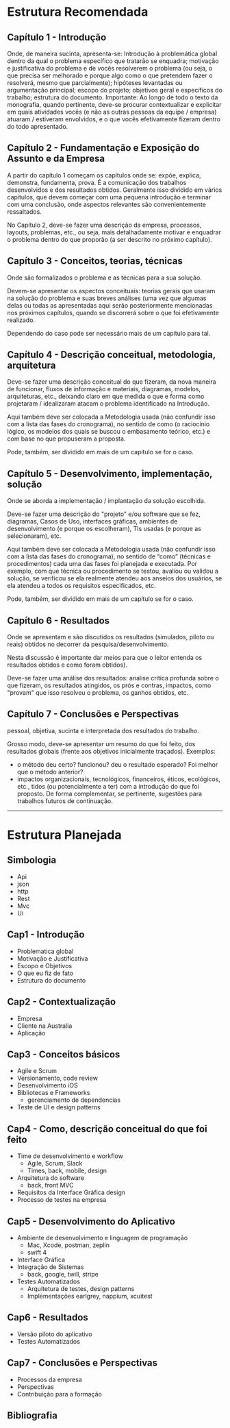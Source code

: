 # Estrutura Recomendada

## Capítulo 1 - Introdução
Onde, de maneira sucinta, apresenta-se:
Introdução à problemática global dentro da qual o problema específico que tratarão se enquadra; motivação e justificativa do problema e de vocês resolverem o problema (ou seja, o que precisa ser melhorado e porque algo como o que pretendem fazer o resolverá, mesmo que parcialmente); hipóteses levantadas ou argumentação principal; escopo do projeto; objetivos geral e específicos do trabalho; estrutura do documento.
Importante: Ao longo de todo o texto da monografia, quando pertinente, deve-se procurar contextualizar e explicitar em quais atividades vocês (e não as outras pessoas da equipe / empresa) atuaram / estiveram envolvidos, e o que vocês efetivamente fizeram dentro do todo apresentado.

## Capítulo 2 - Fundamentação e Exposição do Assunto e da Empresa
A partir do capítulo 1 começam os capítulos onde se: expõe, explica, demonstra, fundamenta, prova. É a comunicação dos trabalhos desenvolvidos e dos resultados obtidos. Geralmente isso dividido em vários capítulos, que devem começar com uma pequena introdução e terminar com uma conclusão, onde aspectos relevantes são convenientemente ressaltados.

No Capítulo 2, deve-se fazer uma descrição da empresa, processos, layouts, problemas, etc., ou seja, mais detalhadamente motivar e enquadrar o problema dentro do que proporão (a ser descrito no próximo capítulo).

## Capítulo 3 - Conceitos, teorias, técnicas
Onde são formalizados o problema e as técnicas para a sua solução. 
 
Devem-se apresentar os aspectos conceituais: teorias gerais que usaram na solução do problema e suas breves análises (uma vez que algumas delas ou todas as apresentadas aqui serão posteriormente mencionadas nos próximos capítulos, quando se discorrerá sobre o que foi efetivamente realizado.

Dependendo do caso pode ser necessário mais de um capítulo para tal. 

## Capítulo 4 - Descrição conceitual, metodologia, arquitetura
Deve-se fazer uma descrição conceitual do que fizeram, da nova maneira de funcionar, fluxos de informação e materiais, diagramas, modelos, arquiteturas, etc., deixando claro em que medida o que e forma como projetaram / idealizaram atacam o problema identificado na Introdução. 


Aqui também deve ser colocada a Metodologia usada (não confundir isso com a lista das fases do cronograma), no sentido de como (o raciocínio lógico, os modelos dos quais se buscou o embasamento teórico, etc.) e com base no que propuseram a proposta.


Pode, também, ser dividido em mais de um capítulo se for o caso.

## Capítulo 5 - Desenvolvimento, implementação, solução
Onde se aborda a implementação / implantação da solução escolhida. 

Deve-se fazer uma descrição do "projeto" e/ou software que se fez, diagramas, Casos de Uso, interfaces gráficas, ambientes de desenvolvimento (e porque os escolheram), TIs usadas (e porque as selecionaram), etc.

Aqui também deve ser colocada a Metodologia usada (não confundir isso com a lista das fases do cronograma), no sentido de “como” (técnicas e procedimentos) cada uma das fases foi planejada e executada. Por exemplo, com que técnica ou procedimento se testou, avaliou ou validou a solução, se verificou se ela realmente atendeu aos anseios dos usuários, se ela atendeu a todos os requisitos especificados, etc.

Pode, também, ser dividido em mais de um capítulo se for o caso.

## Capítulo 6 - Resultados
Onde se apresentam e são discutidos os resultados (simulados, piloto ou reais) obtidos no decorrer da pesquisa/desenvolvimento. 

Nesta discussão é importante dar meios para que o leitor entenda os resultados obtidos e como foram obtidos).

Deve-se fazer uma análise dos resultados: analise crítica profunda sobre o que fizeram, os resultados atingidos, os prós e contras, impactos, como "provam" que isso resolveu o problema, os ganhos obtidos, etc.

## Capítulo 7 - Conclusões e Perspectivas
pessoal, objetiva, sucinta e interpretada dos resultados do trabalho.

Grosso modo, deve-se apresentar um resumo do que foi feito, dos resultados globais (frente aos objetivos inicialmente traçados). Exemplos:

- o método deu certo? funcionou? deu o resultado esperado? Foi melhor que o método anterior?
- impactos organizacionais, tecnológicos, financeiros, éticos, ecológicos, etc., tidos (ou potencialmente a ter) com a introdução do que foi proposto.
De forma complementar, se pertinente, sugestões para trabalhos futuros de continuação.

---

# Estrutura Planejada

## Simbologia
- Api
- json
- http
- Rest 
- Mvc 
- Ui 

## Cap1 - Introdução
- Problematica global
- Motivação e Justificativa
- Escopo e Objetivos
- O que eu fiz de fato
- Estrutura do documento

## Cap2 - Contextualização
- Empresa
- Cliente na Australia 
- Aplicação

## Cap3 - Conceitos básicos
- Agile e Scrum
- Versionamento, code review
- Desenvolvimento iOS
- Bibliotecas e Frameworks
	- gerenciamento de dependencias
- Teste de UI e design patterns

## Cap4 - Como, descrição conceitual do que foi feito
- Time de desenvolvimento e workflow
	- Agile, Scrum, Slack
	- Times, back, mobile, design
- Arquitetura do software
	- back, front MVC
- Requisitos da Interface Gráfica design
- Processo de testes na empresa


## Cap5 - Desenvolvimento do Aplicativo
- Ambiente de desenvolvimento e linguagem de programação
	- Mac, Xcode, postman, zeplin
	- swift 4
- Interface Gráfica
- Integração de Sistemas
	- back, google, twill, stripe
- Testes Automatizados
	- Arquitetura de testes, design patterns
	- Implementações earlgrey, nappium, xcuitest

## Cap6 - Resultados
- Versão piloto do aplicativo
- Testes Automatizados

## Cap7 - Conclusões e Perspectivas
- Processos da empresa
- Perspectivas
- Contribuição para a formação

## Bibliografia
